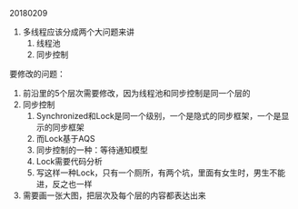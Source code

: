 20180209

1. 多线程应该分成两个大问题来讲
   1. 线程池
   2. 同步控制

要修改的问题：

1. 前沿里的5个层次需要修改，因为线程池和同步控制是同一个层的
2. 同步控制
   1. Synchronized和Lock是同一个级别，一个是隐式的同步框架，一个是显示的同步框架
   2. 而Lock基于AQS
   3. 同步控制的一种：等待通知模型
   4. Lock需要代码分析
   5. 写这样一种Lock，只有一个厕所，有两个坑，里面有女生时，男生不能进，反之也一样
3. 需要画一张大图，把层次及每个层的内容都表达出来



